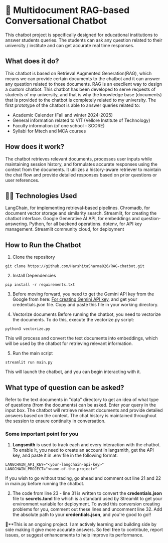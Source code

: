 # 🤖 Multidocument RAG-based Conversational Chatbot

This chatbot project is specifically designed for educational institutions to answer students queries. The students can ask any question related to their university / institute and can get accurate real time responses. 

## What does it do?
This chatbot is based on Retrieval Augmented Generation(RAG), which means we can provide certain documents to the chatbot and it can answer any question related to those documents. RAG is an execllent way to design a custom chatbot. 
This chatbot has been developed to serve requests of students of my university, and that is why the knowledge base (documents) that is provided to the chatbot is completely related to my university. The first prototype of the chatbot is able to answer queries related to:
- Academic Calender (Fall and winter 2024-2025)
- General information related to VIT (Vellore Institute of Technology)
- Faculty information (of one school - SCORE)
- Syllabi for Mtech and MCA courses

## How does it work?
The chatbot retrieves relevant documents, processes user inputs while maintaining session history, and formulates accurate responses using the context from the documents. It utilizes a history-aware retriever to maintain the chat flow and provide detailed responses based on prior questions or user references.

## 🧑‍💻 Technologies Used
LangChain, for implementing retrieval-based pipelines.
Chromadb, for document vector storage and similarity search.
Streamlit, for creating the chatbot interface.
Google Generative AI API, for embeddings and question-answering.
Python, for all backend operations.
dotenv, for API key management.
Streamlit community cloud, for deployment

## How to Run the Chatbot
1. Clone the repository
```
git clone https://github.com/HarshitaSharma026/RAG-chatbot.git
```

2. Install Dependencies
```
pip install -r requirements.txt
```

3. Before moving forward, you need to get the Gemini API key from the Google from here: [For creating Gemini API key](https://aistudio.google.com/app/apikey), and get your credentials.json file. Copy and paste this file in your working directory.

4. Vectorize documents
Before running the chatbot, you need to vectorize the documents. To do this, execute the vectorize.py script:
```
python3 vectorize.py
```
This will process and convert the text documents into embeddings, which will be used by the chatbot for retrieving relevant information.

5. Run the main script
```
streamlit run main.py
```
This will launch the chatbot, and you can begin interacting with it.

## What type of question can be asked?
Refer to the text documents in "data" directory to get an idea of what type of questions (from the documents) can be asked.
Enter your query in the input box.
The chatbot will retrieve relevant documents and provide detailed answers based on the context.
The chat history is maintained throughout the session to ensure continuity in conversation.

### Some important point for you 
1. **Langsmith** is used to track each and every interaction with the chatbot.
To enable it, you need to create an account in langsmith, get the API key, and paste it in .env file in the following format: 
```
LANGCHAIN_API_KEY="<your-langchain-api-key>"
LANGCHAIN_PROJECT="<name-of-the-project>"
```
If you wish to go without tracing, go ahead and comment out line 21 and 22 in main.py before running the chatbot.

2. The code from line 23 - line 31 is written to convert the **credentials.json** file to **secrets.toml** file which is a standard used by Streamlit to get your environment variable for deployment. To avoid this conversion creating problems for you, comment out these lines and uncomment line 32. Add the absolute path to your **credentials.json**, and you're good to go!!

🎯**This is an ongoing project. I am actively learning and building side by side making it give more accurate answers. So feel free to contribute, report issues, or suggest enhancements to help improve its performance.

